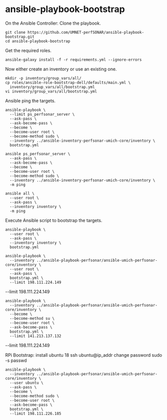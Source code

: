 # ansible-playbook-bootstrap

On the Ansible Controller:
Clone the playbook.

```
git clone https://github.com/UMNET-perfSONAR/ansible-playbook-bootstrap.git
cd ansible-playbook-bootstrap
```

Get the required roles.

```
ansible-galaxy install -f -r requirements.yml --ignore-errors
```

Now either create an inventory or use an existing one.

```
mkdir -p inventory/group_vars/all/
cp roles/ansible-role-bootstrap-dell/defaults/main.yml \
  inventory/group_vars/all/bootstrap.yml
vi inventory/group_vars/all/bootstrap.yml
```

Ansible ping the targets.

```
ansible-playbook \
  --limit ps_perfsonar_server \
  --ask-pass \
  --ask-become-pass \
  --become \
  --become-user root \
  --become-method sudo \
  --inventory ../ansible-inventory-perfsonar-umich-core/inventory \
  bootstrap.yml
```

```
ansible ps_perfsonar_server \
  --ask-pass \
  --ask-become-pass \
  --become \
  --become-user root \
  --become-method sudo \
  --inventory ../ansible-inventory-perfsonar-umich-core/inventory \
  -m ping
```

```
ansible all \
  --user root \
  --ask-pass \
  --inventory inventory \
  -m ping
```

Execute Ansible script to bootstrap the targets.

```
ansible-playbook \
  --user root \
  --ask-pass \
  --inventory inventory \
  bootstrap.yml
```

```
ansible-playbook \
  --inventory ../ansible-playbook-perfsonar/ansible-umich-perfsonar-core/inventory \
  --user root \
  --ask-pass \
  bootstrap.yml \
  --limit 198.111.224.149
```

  --limit 198.111.224.149

```
ansible-playbook \
  --inventory ../ansible-playbook-perfsonar/ansible-umich-perfsonar-core/inventory \
  --become \
  --become-method su \
  --become-user root \
  --ask-become-pass \
  bootstrap.yml \
  --limit 141.213.137.132
```
  --limit 198.111.224.149

RPi Bootstrap:
install ubuntu 18
ssh ubuntu@ip_addr
change password
sudo -s
passwd

```
ansible-playbook \
  --inventory ../ansible-playbook-perfsonar/ansible-umich-perfsonar-core/inventory \
  --user ubuntu \
  --ask-pass \
  --become \
  --become-method sudo \
  --become-user root \
  --ask-become-pass \
  bootstrap.yml \
  --limit 198.111.226.185
```
